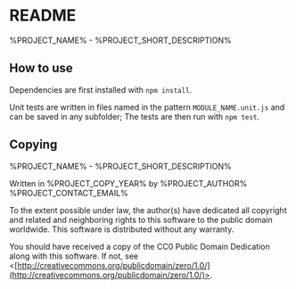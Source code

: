
# README

%PROJECT_NAME% - %PROJECT_SHORT_DESCRIPTION%

## How to use

Dependencies are first installed with `npm install`.

Unit tests are written in files named in the pattern `MODULE_NAME.unit.js` and
can be saved in any subfolder; The tests are then run with `npm test`.

## Copying

%PROJECT_NAME% - %PROJECT_SHORT_DESCRIPTION%

Written in %PROJECT_COPY_YEAR% by %PROJECT_AUTHOR% %PROJECT_CONTACT_EMAIL%

To the extent possible under law, the author(s) have dedicated all copyright
and related and neighboring rights to this software to the public domain worldwide.
This software is distributed without any warranty.

You should have received a copy of the CC0 Public Domain Dedication along with this software.
If not, see <[http://creativecommons.org/publicdomain/zero/1.0/](http://creativecommons.org/publicdomain/zero/1.0/)>.
